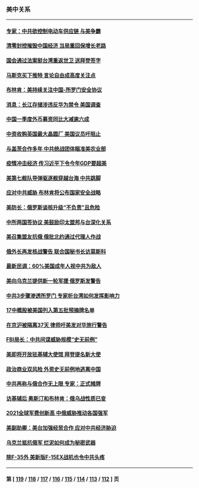### 美中关系
---
#### [专家：中共欲控制电动车供应链 与美争霸](../../pages/nf1412576/n13722161.md) 
#### [清零封控摧毁中国经济 当局重回保增长老路](../../pages/nf1412576/n13721951.md) 
#### [国会通过法案挺台湾重返世卫 送拜登签字](../../pages/nf1412576/n13722043.md) 
#### [马斯克买下推特 言论自由成高度关注点](../../pages/nf1412576/n13722017.md) 
#### [布林肯：美持续关注中国-所罗门安全协议](../../pages/nf1412576/n13721939.md) 
#### [消息：长江存储涉违反华为禁令 美国调查](../../pages/nf1412576/n13721928.md) 
#### [中国一季度外币募资同比大减逾六成](../../pages/nf1412576/n13721868.md) 
#### [中资收购英国最大晶圆厂 美国议员吁阻止](../../pages/nf1412576/n13721835.md) 
#### [与盖茨合作多年 中共统战团体瞄准美农业部](../../pages/nf1412576/n13721692.md) 
#### [疫情冲击经济 传习近平下令今年GDP要超美](../../pages/nf1412576/n13721445.md) 
#### [美第七舰队导弹驱逐舰穿越台海 中共跳脚](../../pages/nf1412576/n13721396.md) 
#### [应对中共威胁 布林肯将公布国家安全战略](../../pages/nf1412576/n13721192.md) 
#### [美防长：俄罗斯谈核升级“不负责”且危险](../../pages/nf1412576/n13721193.md) 
#### [中所两国签协议 美鼓励印太盟邦与台深化关系](../../pages/nf1412576/n13721001.md) 
#### [美召集盟友抗俄 俄批北约通过代理人作战](../../pages/nf1412576/n13720984.md) 
#### [俄外长再发核战警告 联合国秘书长访莫斯科](../../pages/nf1412576/n13721026.md) 
#### [最新民调：60%美国成年人视中共为敌人](../../pages/nf1412576/n13720557.md) 
#### [美向乌克兰提供新一轮军援 俄罗斯发警告](../../pages/nf1412576/n13720465.md) 
#### [中共3步骤渗透所罗门 专家析台湾如何发挥影响力](../../pages/nf1412576/n13720339.md) 
#### [17中概股被美国列入第五批预摘牌名单](../../pages/nf1412576/n13720347.md) 
#### [在京沪被隔离37天 律师吁美发对华旅行警告](../../pages/nf1412576/n13720436.md) 
#### [FBI局长：中共间谍威胁规模“史无前例”](../../pages/nf1412576/n13720426.md) 
#### [美即将开放驻基辅大使馆 拜登提名新大使](../../pages/nf1412576/n13720167.md) 
#### [政治商业双风险 外资史无前例地逃离中国](../../pages/nf1412576/n13720271.md) 
#### [中共再称与俄合作无上限 专家：正式摊牌](../../pages/nf1412576/n13720362.md) 
#### [访基辅后 奥斯汀和布林肯：俄乌战性质已变](../../pages/nf1412576/n13720183.md) 
#### [2021全球军费创新高 中俄威胁推动各国强军](../../pages/nf1412576/n13719859.md) 
#### [美副助卿：美台加强经贸合作 应对中共经济胁迫](../../pages/nf1412576/n13719260.md) 
#### [乌克兰抵抗俄军 烂泥如何成为秘密武器](../../pages/nf1412576/n13719439.md) 
#### [除F-35外 美新版F-15EX战机也令中共头疼](../../pages/nf1412576/n13709315.md) 

---
#### 第 [ [119](./119.md) / [118](./118.md) / [117](./117.md) / [116](./116.md) / [115](./115.md) / [114](./114.md) / [113](./113.md) / [112](./112.md) ] 页

